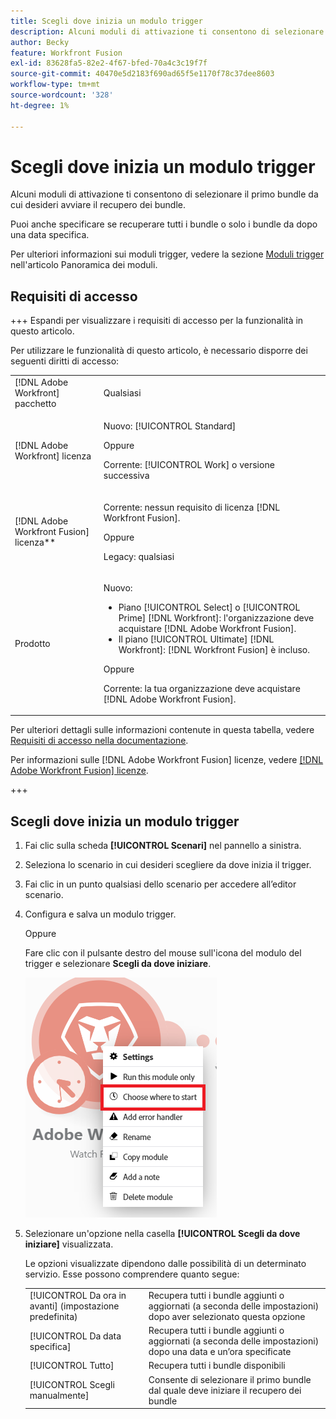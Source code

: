 ```yaml
---
title: Scegli dove inizia un modulo trigger
description: Alcuni moduli di attivazione ti consentono di selezionare il primo bundle da cui desideri avviare il recupero dei bundle.
author: Becky
feature: Workfront Fusion
exl-id: 83628fa5-82e2-4f67-bfed-70a4c3c19f7f
source-git-commit: 40470e5d2183f690ad65f5e1170f78c37dee8603
workflow-type: tm+mt
source-wordcount: '328'
ht-degree: 1%

---
```


# Scegli dove inizia un modulo trigger

Alcuni moduli di attivazione ti consentono di selezionare il primo bundle da cui desideri avviare il recupero dei bundle.

Puoi anche specificare se recuperare tutti i bundle o solo i bundle da dopo una data specifica.

Per ulteriori informazioni sui moduli trigger, vedere la sezione [Moduli trigger](/help/workfront-fusion/get-started-with-fusion/understand-fusion/module-overview.md#trigger-modules) nell&#39;articolo Panoramica dei moduli.

## Requisiti di accesso

+++ Espandi per visualizzare i requisiti di accesso per la funzionalità in questo articolo.

Per utilizzare le funzionalità di questo articolo, è necessario disporre dei seguenti diritti di accesso:

<table style="table-layout:auto">
 <col> 
 <col> 
 <tbody> 
  <tr> 
   <td role="rowheader">[!DNL Adobe Workfront] pacchetto</td> 
   <td> <p>Qualsiasi</p> </td> 
  </tr> 
  <tr data-mc-conditions=""> 
   <td role="rowheader">[!DNL Adobe Workfront] licenza</td> 
   <td> <p>Nuovo: [!UICONTROL Standard]</p><p>Oppure</p><p>Corrente: [!UICONTROL Work] o versione successiva</p> </td> 
  </tr> 
  <tr> 
   <td role="rowheader">[!DNL Adobe Workfront Fusion] licenza**</td> 
   <td>
   <p>Corrente: nessun requisito di licenza [!DNL Workfront Fusion].</p>
   <p>Oppure</p>
   <p>Legacy: qualsiasi </p>
   </td> 
  </tr> 
  <tr> 
   <td role="rowheader">Prodotto</td> 
   <td>
   <p>Nuovo:</p> <ul><li>Piano [!UICONTROL Select] o [!UICONTROL Prime] [!DNL Workfront]: l'organizzazione deve acquistare [!DNL Adobe Workfront Fusion].</li><li>Il piano [!UICONTROL Ultimate] [!DNL Workfront]: [!DNL Workfront Fusion] è incluso.</li></ul>
   <p>Oppure</p>
   <p>Corrente: la tua organizzazione deve acquistare [!DNL Adobe Workfront Fusion].</p>
   </td> 
  </tr>
 </tbody> 
</table>

Per ulteriori dettagli sulle informazioni contenute in questa tabella, vedere [Requisiti di accesso nella documentazione](/help/workfront-fusion/references/licenses-and-roles/access-level-requirements-in-documentation.md).

Per informazioni sulle [!DNL Adobe Workfront Fusion] licenze, vedere [[!DNL Adobe Workfront Fusion] licenze](/help/workfront-fusion/set-up-and-manage-workfront-fusion/licensing-operations-overview/license-automation-vs-integration.md).

+++

## Scegli dove inizia un modulo trigger

1. Fai clic sulla scheda **[!UICONTROL Scenari]** nel pannello a sinistra.
1. Seleziona lo scenario in cui desideri scegliere da dove inizia il trigger.
1. Fai clic in un punto qualsiasi dello scenario per accedere all’editor scenario.
1. Configura e salva un modulo trigger.

   Oppure

   Fare clic con il pulsante destro del mouse sull&#39;icona del modulo del trigger e selezionare **Scegli da dove iniziare**.

   ![Scegli da dove iniziare](assets/choose-where-to-start.png)

1. Selezionare un&#39;opzione nella casella **[!UICONTROL Scegli da dove iniziare]** visualizzata.

   Le opzioni visualizzate dipendono dalle possibilità di un determinato servizio. Esse possono comprendere quanto segue:

   <table style="table-layout:auto">
    <col> 
    <col> 
    <tbody>
    <tr>
    <td>[!UICONTROL Da ora in avanti] (impostazione predefinita)</td>
    <td>Recupera tutti i bundle aggiunti o aggiornati (a seconda delle impostazioni) dopo aver selezionato questa opzione</td>
    </tr>
     <tr>
    <td>[!UICONTROL Da data specifica]</td>
    <td>Recupera tutti i bundle aggiunti o aggiornati (a seconda delle impostazioni) dopo una data e un’ora specificate</td>
      </tr>
      <tr>
    <td>[!UICONTROL Tutto]</td>
    <td>Recupera tutti i bundle disponibili</td>
     </tr>
      <tr>
    <td>[!UICONTROL Scegli manualmente]</td>
    <td>Consente di selezionare il primo bundle dal quale deve iniziare il recupero dei bundle</td>
     </tr>
     </tbody>
   </table>
